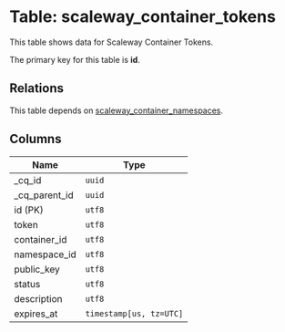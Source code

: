 # Table: scaleway_container_tokens

This table shows data for Scaleway Container Tokens.

The primary key for this table is **id**.

## Relations

This table depends on [scaleway_container_namespaces](scaleway_container_namespaces.md).

## Columns

| Name          | Type          |
| ------------- | ------------- |
|_cq_id|`uuid`|
|_cq_parent_id|`uuid`|
|id (PK)|`utf8`|
|token|`utf8`|
|container_id|`utf8`|
|namespace_id|`utf8`|
|public_key|`utf8`|
|status|`utf8`|
|description|`utf8`|
|expires_at|`timestamp[us, tz=UTC]`|
